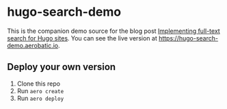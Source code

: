 # hugo-search-demo

This is the companion demo source for the blog post [Implementing full-text search for Hugo sites](https://www.aerobatic.com/blog/full-text-search-for-hugo-sites/). You can see the live version at https://hugo-search-demo.aerobatic.io.

## Deploy your own version

1. Clone this repo
2. Run `aero create`
3. Run `aero deploy`